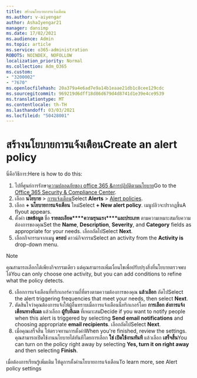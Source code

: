 ```yaml
---
title: สร้างนโยบายการแจ้งเตือน
ms.author: v-aiyengar
author: AshaIyengar21
manager: dansimp
ms.date: 17/02/2021
ms.audience: Admin
ms.topic: article
ms.service: o365-administration
ROBOTS: NOINDEX, NOFOLLOW
localization_priority: Normal
ms.collection: Adm_O365
ms.custom:
- "3200002"
- "7670"
ms.openlocfilehash: 20a379a4e6ad7e9a14b1eaae21db1c8cee129cdc
ms.sourcegitcommit: 969219d6dff18d86d679d4d8741d1e39e4ce9539
ms.translationtype: MT
ms.contentlocale: th-TH
ms.lasthandoff: 03/03/2021
ms.locfileid: "50428001"
---
```

# <a name="create-an-alert-policy"></a><span data-ttu-id="e1762-102">สร้างนโยบายการแจ้งเตือน</span><span class="sxs-lookup"><span data-stu-id="e1762-102">Create an alert policy</span></span>

<span data-ttu-id="e1762-103">นี่คือวิธีการ:</span><span class="sxs-lookup"><span data-stu-id="e1762-103">Here is how to do this:</span></span>

1. <span data-ttu-id="e1762-104">ไปที่ศูนย์การรักษา[ความปลอดภัยของ office 365 &การปฏิบัติตามนโยบาย](https://go.microsoft.com/fwlink/p/?linkid=2077143)</span><span class="sxs-lookup"><span data-stu-id="e1762-104">Go to the [Office 365 Security & Compliance Center](https://go.microsoft.com/fwlink/p/?linkid=2077143).</span></span>
1. <span data-ttu-id="e1762-105">เลือก **นโยบาย**  >  [การแจ้งเตือน](https://go.microsoft.com/fwlink/?linkid=2103208)</span><span class="sxs-lookup"><span data-stu-id="e1762-105">Select **Alerts** > [Alert policies](https://go.microsoft.com/fwlink/?linkid=2103208).</span></span>
1. <span data-ttu-id="e1762-106">เลือก **+ นโยบายการแจ้งเตือน** ใหม่</span><span class="sxs-lookup"><span data-stu-id="e1762-106">Select **+ New alert policy**.</span></span> <span data-ttu-id="e1762-107">เมนูปลิวจะปรากฏขึ้น</span><span class="sxs-lookup"><span data-stu-id="e1762-107">A flyout appears.</span></span>
1. <span data-ttu-id="e1762-108">ตั้งค่า **เขตข้อมูล** ชื่อ **รายละเอียด\*\*\*\*ความรุนแรง\*\*\*\*และประเภท** ตามความเหมาะสมกับความต้องการของคุณ</span><span class="sxs-lookup"><span data-stu-id="e1762-108">Set the **Name**, **Description**, **Severity**, and **Category** fields as appropriate for your needs.</span></span> <span data-ttu-id="e1762-109">เลือกถัดไป</span><span class="sxs-lookup"><span data-stu-id="e1762-109">Select **Next**.</span></span>
1. <span data-ttu-id="e1762-110">เลือกกิจกรรมจากเมนู **ดรอป** ดาวน์กิจกรรม</span><span class="sxs-lookup"><span data-stu-id="e1762-110">Select an activity from the **Activity is** drop-down menu.</span></span>
> [!NOTE]
>  <span data-ttu-id="e1762-111">คุณสามารถเลือกได้เพียงกิจกรรมเดียว แต่คุณสามารถเพิ่มเงื่อนไขเพื่อปรับปรุงสิ่งที่นโยบายตรวจพบได้</span><span class="sxs-lookup"><span data-stu-id="e1762-111">You can only choose one activity, but you can add conditions to refine what the policy detects.</span></span>
6. <span data-ttu-id="e1762-112">เลือกการแจ้งเตือนที่ทริกเกอร์ความถี่ที่ตรงตามความต้องการของคุณ **แล้วเลือก** ถัดไป</span><span class="sxs-lookup"><span data-stu-id="e1762-112">Select the alert triggering frequencies that meet your needs, then select **Next**.</span></span>
7. <span data-ttu-id="e1762-113">ตัดสินใจว่าคุณต้องการแจ้งให้ผู้อื่นทราบเมื่อการแจ้งเตือนนี้ทริกเกอร์โดย **การเลือก ส่งการแจ้งเตือนทางอีเมล** แล้วเลือก **ผู้รับอีเมล** ที่เหมาะสม</span><span class="sxs-lookup"><span data-stu-id="e1762-113">Decide if you want to notify people when this alert is triggered by selecting **Send email notifications** and choosing appropriate **email recipients**.</span></span> <span data-ttu-id="e1762-114">เลือกถัดไป</span><span class="sxs-lookup"><span data-stu-id="e1762-114">Select **Next**.</span></span>
8. <span data-ttu-id="e1762-115">เมื่อคุณเสร็จสิ้น ให้ตรวจทานการตั้งค่า</span><span class="sxs-lookup"><span data-stu-id="e1762-115">When you're finished, review the settings.</span></span> <span data-ttu-id="e1762-116">คุณสามารถเปิดใช้งานนโยบายได้ทันทีโดยการเลือก **ใช่ เปิดใช้งานทันที** แล้วเลือก **เสร็จสิ้น**</span><span class="sxs-lookup"><span data-stu-id="e1762-116">You can turn on the policy right away by selecting **Yes, turn it on right away** and then selecting **Finish**.</span></span>

<span data-ttu-id="e1762-117">เมื่อต้องการเรียนรู้เพิ่มเติม ให้ดูการตั้งค่านโยบายการแจ้งเตือน</span><span class="sxs-lookup"><span data-stu-id="e1762-117">To learn more, see Alert policy settings</span></span>

